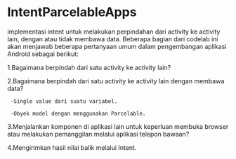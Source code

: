 # IntentParcelableApps

 implementasi intent untuk melakukan perpindahan dari activity ke activity lain, dengan atau tidak membawa data. 
 Beberapa bagian dari codelab ini akan menjawab beberapa pertanyaan umum dalam pengembangan aplikasi Android sebagai berikut:

1.Bagaimana berpindah dari satu activity ke activity lain?

2.Bagaimana berpindah dari satu activity ke activity lain dengan membawa data?

     -Single value dari suatu variabel.

     -Obyek model dengan menggunakan Parcelable.

3.Menjalankan komponen di aplikasi lain untuk keperluan membuka browser atau melakukan pemanggilan melalui aplikasi telepon bawaan?

4.Mengirimkan hasil nilai balik melalui Intent.
